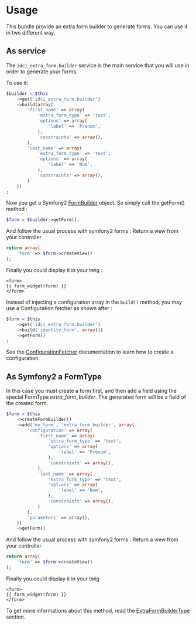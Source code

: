 Usage
=====

This bundle provide an extra form builder to generate forms. You can use it in two different way.

## As service

The `idci_extra_form.builder` service is the main service that you will use in order to generate your forms.

To use it:
```php
$builder = $this
    ->get('idci_extra_form.builder')
    ->build(array(
        'first_name' => array(
            'extra_form_type' => 'text',
            'options' => array(
                'label' => 'Prénom',
            ),
            'constraints' => array(),
        ),
        'last_name' => array(
            'extra_form_type' => 'text',
            'options' => array(
                'label' => 'Nom',
            ),
            'constraints' => array(),
        )
    ))
;
```

Now you get a Symfony2 [FormBuilder](https://github.com/symfony/symfony/blob/master/src/Symfony/Component/Form/FormBuilder.php) object.
So simply call the getForm() method :
```php
$form = $builder->getForm();
```

And follow the usual process with symfony2 forms :
Return a view from your controller
```php
return array(
    'form' => $form->createView()
);
```

Finally you could display it in your twig :
```twig
<form>
{{ form_widget(form) }}
</form>
```

Instead of injecting a configuration array in the `build()` method, you may use a Configuration fetcher as shown after :
```php
$form = $this
    ->get('idci_extra_form.builder')
    ->build('identity_form', array())
    ->getForm()
;
```
See the [ConfigurationFetcher](configuration_fetcher.md) documentation to learn how to create a configuration.

## As Symfony2 a FormType

In this case you must create a form first, and then add a field using the special
FormType *extra_form_builder*. The generated form will be a field of the created form.
```php
$form = $this
    ->createFormBuilder()
    ->add('my_form', 'extra_form_builder', array(
        'configuration' => array(
            'first_name' => array(
                'extra_form_type' => 'text',
                'options' => array(
                    'label' => 'Prénom',
                ),
                'constraints' => array(),
            ),
            'last_name' => array(
                'extra_form_type' => 'text',
                'options' => array(
                    'label' => 'Nom',
                ),
                'constraints' => array(),
            )
        ),
        'parameters' => array(),
    ))
    ->getForm()
```

And follow the usual process with symfony2 forms :
Return a view from your controller
```php
return array(
    'form' => $form->createView()
);
```

Finally you could display it in your twig
```twig
<form>
{{ form_widget(form) }}
</form>
```

To get more informations about this method, read the [ExtraFormBuilderType](extra_form_builder_type.md) section.
